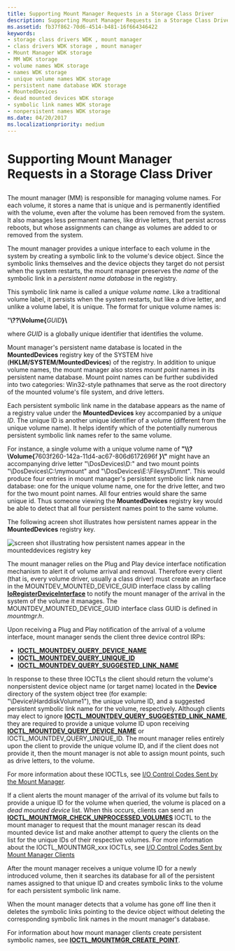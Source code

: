 ```yaml
---
title: Supporting Mount Manager Requests in a Storage Class Driver
description: Supporting Mount Manager Requests in a Storage Class Driver
ms.assetid: fb37f862-70d6-4514-b481-16f664346422
keywords:
- storage class drivers WDK , mount manager
- class drivers WDK storage , mount manager
- Mount Manager WDK storage
- MM WDK storage
- volume names WDK storage
- names WDK storage
- unique volume names WDK storage
- persistent name database WDK storage
- MountedDevices
- dead mounted devices WDK storage
- symbolic link names WDK storage
- nonpersistent names WDK storage
ms.date: 04/20/2017
ms.localizationpriority: medium
---
```


# Supporting Mount Manager Requests in a Storage Class Driver


## <span id="ddk_supporting_mount_manager_requests_in_a_storage_class_driver_kg"></span><span id="DDK_SUPPORTING_MOUNT_MANAGER_REQUESTS_IN_A_STORAGE_CLASS_DRIVER_KG"></span>


The mount manager (MM) is responsible for managing volume names. For each volume, it stores a name that is unique and is permanently identified with the volume, even after the volume has been removed from the system. It also manages less permanent names, like drive letters, that persist across reboots, but whose assignments can change as volumes are added to or removed from the system.

The mount manager provides a unique interface to each volume in the system by creating a symbolic link to the volume's device object. Since the symbolic links themselves and the device objects they target do not persist when the system restarts, the mount manager preserves the *name* of the symbolic link in a *persistent name database* in the registry.

This symbolic link name is called a *unique volume name*. Like a traditional volume label, it persists when the system restarts, but like a drive letter, and unlike a volume label, it is unique. The format for unique volume names is:

"**\\??\\Volume{**<em>GUID</em>**}\\**

where *GUID* is a globally unique identifier that identifies the volume.

Mount manager's persistent name database is located in the **MountedDevices** registry key of the SYSTEM hive (**HKLM/SYSTEM/MountedDevices**) of the registry. In addition to unique volume names, the mount manager also stores *mount point* names in its persistent name database. Mount point names can be further subdivided into two categories: Win32-style pathnames that serve as the root directory of the mounted volume's file system, and drive letters.

Each persistent symbolic link name in the database appears as the name of a registry value under the **MountedDevices** key accompanied by a *unique ID*. The unique ID is another unique identifier of a volume (different from the unique volume name). It helps identify which of the potentially numerous persistent symbolic link names refer to the same volume.

For instance, a single volume with a unique volume name of <strong>"\\\\?\\Volume{</strong>7603f260-142a-11d4-ac67-806d6172696f **}\\"** might have an accompanying drive letter "\\DosDevices\\D:" and two mount points "\\DosDevices\\C:\\mymount" and "\\DosDevices\\E:\\FilesysD\\mnt". This would produce four entries in mount manager's persistent symbolic link name database: one for the unique volume name, one for the drive letter, and two for the two mount point names. All four entries would share the same unique id. Thus someone viewing the **MountedDevices** registry key would be able to detect that all four persistent names point to the same volume.

The following acreen shot illustrates how persistent names appear in the **MountedDevices** registry key.

![screen shot illustrating how persistent names appear in the mounteddevices registry key](images/mntmgr.png)

The mount manager relies on the Plug and Play device interface notification mechanism to alert it of volume arrival and removal. Therefore every client (that is, every volume driver, usually a class driver) must create an interface in the MOUNTDEV\_MOUNTED\_DEVICE\_GUID interface class by calling [**IoRegisterDeviceInterface**](/windows-hardware/drivers/ddi/wdm/nf-wdm-ioregisterdeviceinterface) to notify the mount manager of the arrival in the system of the volume it manages. The MOUNTDEV\_MOUNTED\_DEVICE\_GUID interface class GUID is defined in *mountmgr.h*.

Upon receiving a Plug and Play notification of the arrival of a volume interface, mount manager sends the client three device control IRPs:

* [**IOCTL\_MOUNTDEV\_QUERY\_DEVICE\_NAME**](/windows-hardware/drivers/ddi/mountmgr/ni-mountmgr-ioctl_mountdev_query_device_name)
* [**IOCTL\_MOUNTDEV\_QUERY\_UNIQUE\_ID**](/windows-hardware/drivers/ddi/mountdev/ni-mountdev-ioctl_mountdev_query_unique_id)
* [**IOCTL\_MOUNTDEV\_QUERY\_SUGGESTED\_LINK\_NAME**](/windows-hardware/drivers/ddi/mountdev/ni-mountdev-ioctl_mountdev_query_suggested_link_name)

In response to these three IOCTLs the client should return the volume's nonpersistent device object name (or target name) located in the **Device** directory of the system object tree (for example: "\\Device\\HarddiskVolume1"), the unique volume ID, and a suggested persistent symbolic link name for the volume, respectively. Although clients may elect to ignore [**IOCTL\_MOUNTDEV\_QUERY\_SUGGESTED\_LINK\_NAME**](/windows-hardware/drivers/ddi/mountdev/ni-mountdev-ioctl_mountdev_query_suggested_link_name), they are required to provide a unique volume ID upon receiving [**IOCTL\_MOUNTDEV\_QUERY\_DEVICE\_NAME**](/windows-hardware/drivers/ddi/mountmgr/ni-mountmgr-ioctl_mountdev_query_device_name) or IOCTL\_MOUNTDEV\_QUERY\_UNIQUE\_ID. The mount manager relies entirely upon the client to provide the unique volume ID, and if the client does not provide it, then the mount manager is not able to assign mount points, such as drive letters, to the volume.

For more information about these IOCTLs, see [I/O Control Codes Sent by the Mount Manager](/windows-hardware/drivers/ddi/index).

If a client alerts the mount manager of the arrival of its volume but fails to provide a unique ID for the volume when queried, the volume is placed on a *dead mounted device* list. When this occurs, clients can send an [**IOCTL\_MOUNTMGR\_CHECK\_UNPROCESSED\_VOLUMES**](/windows-hardware/drivers/ddi/mountmgr/ni-mountmgr-ioctl_mountmgr_check_unprocessed_volumes) IOCTL to the mount manager to request that the mount manager rescan its dead mounted device list and make another attempt to query the clients on the list for the unique IDs of their respective volumes. For more information about the IOCTL\_MOUNTMGR\_xxx IOCTLs, see [I/O Control Codes Sent by Mount Manager Clients](/windows-hardware/drivers/ddi/index)

After the mount manager receives a unique volume ID for a newly introduced volume, then it searches its database for all of the persistent names assigned to that unique ID and creates symbolic links to the volume for each persistent symbolic link name.

When the mount manager detects that a volume has gone off line then it deletes the symbolic links pointing to the device object without deleting the corresponding symbolic link names in the mount manager's database.

For information about how mount manager clients create persistent symbolic names, see [**IOCTL\_MOUNTMGR\_CREATE\_POINT**](/windows-hardware/drivers/ddi/mountmgr/ni-mountmgr-ioctl_mountmgr_create_point).

 

